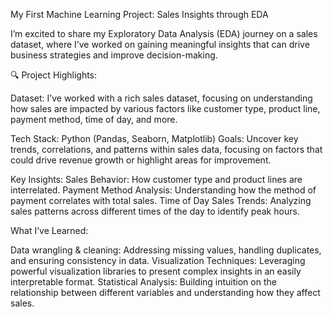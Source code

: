 My First Machine Learning Project: Sales Insights through EDA

I’m excited to share my Exploratory Data Analysis (EDA) journey on a sales dataset, where I’ve worked on gaining meaningful insights that can drive business strategies and improve decision-making.

🔍 Project Highlights:

Dataset: I’ve worked with a rich sales dataset, focusing on understanding how sales are impacted by various factors like customer type, product line, payment method, time of day, and more. 

Tech Stack: Python (Pandas, Seaborn, Matplotlib)
Goals: Uncover key trends, correlations, and patterns within sales data, focusing on factors that could drive revenue growth or highlight areas for improvement.

Key Insights:
Sales Behavior: How customer type and product lines are interrelated.
Payment Method Analysis: Understanding how the method of payment correlates with total sales.
Time of Day Sales Trends: Analyzing sales patterns across different times of the day to identify peak hours.

What I’ve Learned:

Data wrangling & cleaning: Addressing missing values, handling duplicates, and ensuring consistency in data.
Visualization Techniques: Leveraging powerful visualization libraries to present complex insights in an easily interpretable format.
Statistical Analysis: Building intuition on the relationship between different variables and understanding how they affect sales.
